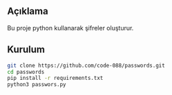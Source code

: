 ## Açıklama
Bu proje python kullanarak şifreler oluşturur.

## Kurulum
```bash
git clone https://github.com/code-088/passwords.git
cd passwords
pip install -r requirements.txt
python3 passwors.py
